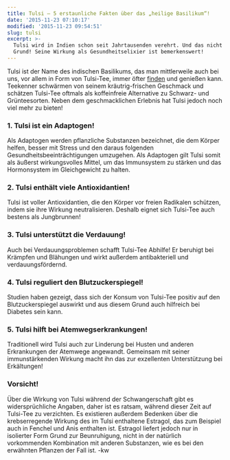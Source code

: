 ```yaml
---
title: Tulsi – 5 erstaunliche Fakten über das „heilige Basilikum“!
date: '2015-11-23 07:10:17'
modified: '2015-11-23 09:54:51'
slug: tulsi
excerpt: >-
  Tulsi wird in Indien schon seit Jahrtausenden verehrt. Und das nicht ohne
  Grund! Seine Wirkung als Gesundheitselixier ist bemerkenswert!
---
```


Tulsi ist der Name des indischen Basilikums, das man mittlerweile auch bei uns, vor allem in Form von Tulsi-Tee, immer öfter [finden](http://www.lebensbaum.com/de/produkte/tee/tulsi) und genießen kann. Teekenner schwärmen von seinem kräutrig-frischen Geschmack und schätzen Tulsi-Tee oftmals als koffeinfreie Alternative zu Schwarz- und Grünteesorten. Neben dem geschmacklichen Erlebnis hat Tulsi jedoch noch viel mehr zu bieten!

### 1\. Tulsi ist ein Adaptogen!

Als Adaptogen werden pflanzliche Substanzen bezeichnet, die dem Körper helfen, besser mit Stress und den daraus folgenden Gesundheitsbeeinträchtigungen umzugehen. Als Adaptogen gilt Tulsi somit als äußerst wirkungsvolles Mittel, um das Immunsystem zu stärken und das Hormonsystem im Gleichgewicht zu halten.

### 2\. Tulsi enthält viele Antioxidantien!

Tulsi ist voller Antioxidantien, die den Körper vor freien Radikalen schützen, indem sie ihre Wirkung neutralisieren. Deshalb eignet sich Tulsi-Tee auch bestens als Jungbrunnen!

### 3\. Tulsi unterstützt die Verdauung!

Auch bei Verdauungsproblemen schafft Tulsi-Tee Abhilfe! Er beruhigt bei Krämpfen und Blähungen und wirkt außerdem antibakteriell und verdauungsfördernd.

### 4\. Tulsi reguliert den Blutzuckerspiegel!

Studien haben gezeigt, dass sich der Konsum von Tulsi-Tee positiv auf den Blutzuckerspiegel auswirkt und aus diesem Grund auch hilfreich bei Diabetes sein kann.

### 5\. Tulsi hilft bei Atemwegserkrankungen!

Traditionell wird Tulsi auch zur Linderung bei Husten und anderen Erkrankungen der Atemwege angewandt. Gemeinsam mit seiner immunstärkenden Wirkung macht ihn das zur exzellenten Unterstützung bei Erkältungen!

### Vorsicht!

Über die Wirkung von Tulsi während der Schwangerschaft gibt es widersprüchliche Angaben, daher ist es ratsam, während dieser Zeit auf Tulsi-Tee zu verzichten. Es existieren außerdem Bedenken über die krebserregende Wirkung des im Tulsi enthaltene Estragol, das zum Beispiel auch in Fenchel und Anis enthalten ist. Estragol liefert jedoch nur in isolierter Form Grund zur Beunruhigung, nicht in der natürlich vorkommenden Kombination mit anderen Substanzen, wie es bei den erwähnten Pflanzen der Fall ist. -kw
